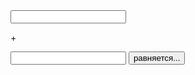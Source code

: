  <input id="num1"/>
 <p>+</p>
 <input id="num2"/>
 <button onclick="func()">равняется...</button>

 <p id="result"></p>

 <script>
    function func(){
          var num1 = Number(document.getElementById("num1").value);
          var num2 = Number(document.getElementById("num2").value);
          var result = num1 + num2;

          document.getElementById("result").innerHTML = result;
          }
 </script>
